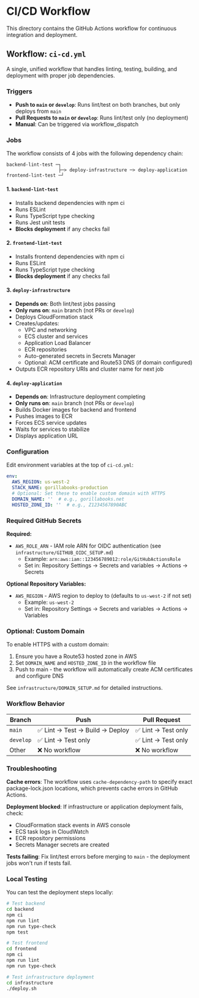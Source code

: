 # CI/CD Workflow

This directory contains the GitHub Actions workflow for continuous integration and deployment.

## Workflow: `ci-cd.yml`

A single, unified workflow that handles linting, testing, building, and deployment with proper job dependencies.

### Triggers

- **Push to `main` or `develop`**: Runs lint/test on both branches, but only deploys from `main`
- **Pull Requests to `main` or `develop`**: Runs lint/test only (no deployment)
- **Manual**: Can be triggered via workflow_dispatch

### Jobs

The workflow consists of 4 jobs with the following dependency chain:

```
backend-lint-test ─┐
                   ├─> deploy-infrastructure ─> deploy-application
frontend-lint-test ─┘
```

#### 1. `backend-lint-test`
- Installs backend dependencies with npm ci
- Runs ESLint
- Runs TypeScript type checking
- Runs Jest unit tests
- **Blocks deployment** if any checks fail

#### 2. `frontend-lint-test`
- Installs frontend dependencies with npm ci
- Runs ESLint
- Runs TypeScript type checking
- **Blocks deployment** if any checks fail

#### 3. `deploy-infrastructure`
- **Depends on**: Both lint/test jobs passing
- **Only runs on**: `main` branch (not PRs or `develop`)
- Deploys CloudFormation stack
- Creates/updates:
  - VPC and networking
  - ECS cluster and services
  - Application Load Balancer
  - ECR repositories
  - Auto-generated secrets in Secrets Manager
  - Optional: ACM certificate and Route53 DNS (if domain configured)
- Outputs ECR repository URIs and cluster name for next job

#### 4. `deploy-application`
- **Depends on**: Infrastructure deployment completing
- **Only runs on**: `main` branch (not PRs or `develop`)
- Builds Docker images for backend and frontend
- Pushes images to ECR
- Forces ECS service updates
- Waits for services to stabilize
- Displays application URL

### Configuration

Edit environment variables at the top of `ci-cd.yml`:

```yaml
env:
  AWS_REGION: us-west-2
  STACK_NAME: gorillabooks-production
  # Optional: Set these to enable custom domain with HTTPS
  DOMAIN_NAME: ''  # e.g., gorillabooks.net
  HOSTED_ZONE_ID: ''  # e.g., Z1234567890ABC
```

### Required GitHub Secrets

**Required:**
- `AWS_ROLE_ARN` - IAM role ARN for OIDC authentication (see `infrastructure/GITHUB_OIDC_SETUP.md`)
  - Example: `arn:aws:iam::123456789012:role/GitHubActionsRole`
  - Set in: Repository Settings → Secrets and variables → Actions → Secrets

**Optional Repository Variables:**
- `AWS_REGION` - AWS region to deploy to (defaults to `us-west-2` if not set)
  - Example: `us-west-2`
  - Set in: Repository Settings → Secrets and variables → Actions → Variables

### Optional: Custom Domain

To enable HTTPS with a custom domain:

1. Ensure you have a Route53 hosted zone in AWS
2. Set `DOMAIN_NAME` and `HOSTED_ZONE_ID` in the workflow file
3. Push to main - the workflow will automatically create ACM certificates and configure DNS

See `infrastructure/DOMAIN_SETUP.md` for detailed instructions.

### Workflow Behavior

| Branch | Push | Pull Request |
|--------|------|--------------|
| `main` | ✅ Lint → Test → Build → Deploy | ✅ Lint → Test only |
| `develop` | ✅ Lint → Test only | ✅ Lint → Test only |
| Other | ❌ No workflow | ❌ No workflow |

### Troubleshooting

**Cache errors**: The workflow uses `cache-dependency-path` to specify exact package-lock.json locations, which prevents cache errors in GitHub Actions.

**Deployment blocked**: If infrastructure or application deployment fails, check:
- CloudFormation stack events in AWS console
- ECS task logs in CloudWatch
- ECR repository permissions
- Secrets Manager secrets are created

**Tests failing**: Fix lint/test errors before merging to `main` - the deployment jobs won't run if tests fail.

### Local Testing

You can test the deployment steps locally:

```bash
# Test backend
cd backend
npm ci
npm run lint
npm run type-check
npm test

# Test frontend
cd frontend
npm ci
npm run lint
npm run type-check

# Test infrastructure deployment
cd infrastructure
./deploy.sh
```
